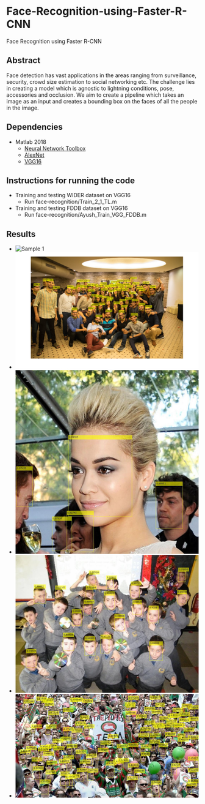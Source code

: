 # Face-Recognition-using-Faster-R-CNN
Face Recognition using Faster R-CNN

## Abstract
Face detection has vast applications in the areas ranging from surveillance, security, crowd size estimation to social networking etc. The challenge lies in creating a model which is agnostic to lightning conditions, pose, accessories and occlusion. We aim to create a pipeline which takes an image as an input and creates a bounding box on the faces of all the people in the image. 

## Dependencies
- Matlab 2018
  - [Neural Network Toolbox](https://www.mathworks.com/products/neural-network.html)
  - [AlexNet](https://www.mathworks.com/help/nnet/ref/alexnet.html)
  - [VGG16](https://www.mathworks.com/help/nnet/ref/vgg16.html)

## Instructions for running the code
- Training and testing WIDER dataset on VGG16
  - Run face-recognition/Train_2_1_TL.m
- Training and testing FDDB dataset on VGG16
  - Run face-recognition/Ayush_Train_VGG_FDDB.m

## Results
- ![Sample 1](samples/s1.pn)
- ![Sample 1](samples/cs2016-19.png)
- ![Sample 1](samples/51_Dresses_wearingdress_51_377.jpg)
- ![Sample 2](samples/29_Students_Schoolkids_Students_Schoolkids_29_251.jpg)
- ![Sample 3](samples/10_People_Marching_People_Marching_2_373.jpg)
